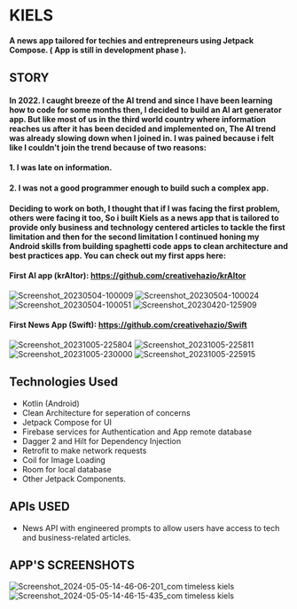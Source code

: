 # KIELS 

#### A news app tailored for techies and entrepreneurs using **Jetpack Compose**. ( App is still in development phase ).

## STORY

#### In 2022. I caught breeze of the AI trend and since I have been learning how to code for some months then, I decided to build an AI art generator app. But like most of us in the third world country where information reaches us after it has been decided and implemented on, The AI trend was already slowing down when I joined in. I was pained because i felt like I couldn't join the trend because of two reasons:
#### 1. I was late on information. 
#### 2. I was not a good programmer enough to build such a complex app.

#### Deciding to work on both, I thought that if I was facing the first problem, others were facing it too, So i built Kiels as a news app that is tailored to provide only business and technology centered articles to tackle the first limitation and then for the second limitation I continued honing my Android skills from building spaghetti code apps to clean architecture and best practices app. You can check out my first apps here:

#### First AI app (krAItor): https://github.com/creativehazio/krAItor
![Screenshot_20230504-100009](https://github.com/CreativeHazio/Kiels/assets/92365869/6256b344-b222-4df9-86a1-f4fe3bc976cc)
 ![Screenshot_20230504-100024](https://github.com/CreativeHazio/Kiels/assets/92365869/3ec07448-281e-4467-8a36-50a639b5ab13)
 ![Screenshot_20230504-100051](https://github.com/CreativeHazio/Kiels/assets/92365869/ab7b8dd5-1a3b-42e8-b0dc-cfceb959e83f)
![Screenshot_20230420-125909](https://github.com/CreativeHazio/Kiels/assets/92365869/b04648cb-b966-4e2e-8839-7d7fb32c80e8)

#### First News App (Swift): https://github.com/creativehazio/Swift
![Screenshot_20231005-225804](https://github.com/CreativeHazio/Kiels/assets/92365869/b88a2423-762b-4838-815d-7da9f68cb775)
![Screenshot_20231005-225811](https://github.com/CreativeHazio/Kiels/assets/92365869/7dacc5ec-b783-444d-a89f-8fd054b344af)
![Screenshot_20231005-230000](https://github.com/CreativeHazio/Kiels/assets/92365869/1e589731-2a83-4bff-8ce7-a9a386b154ea)
![Screenshot_20231005-225915](https://github.com/CreativeHazio/Kiels/assets/92365869/d178facf-0fdb-42bd-b5a8-24ef6ca0189b)


## Technologies Used
* Kotlin (Android)
* Clean Architecture for seperation of concerns
* Jetpack Compose for UI
* Firebase services for Authentication and App remote database
* Dagger 2 and Hilt for Dependency Injection
* Retrofit to make network requests
* Coil for Image Loading
* Room for local database
* Other Jetpack Components.

## APIs USED
* News API with engineered prompts to allow users have access to tech and business-related articles.

## APP'S SCREENSHOTS
![Screenshot_2024-05-05-14-46-06-201_com timeless kiels](https://github.com/CreativeHazio/Kiels/assets/92365869/a9d10e4f-c5c5-4bba-9e08-a4a5971a4088)
![Screenshot_2024-05-05-14-46-15-435_com timeless kiels](https://github.com/CreativeHazio/Kiels/assets/92365869/5dc40826-50e1-4276-bd40-d63137c78d81)



